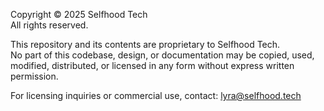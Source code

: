 Copyright © 2025 Selfhood Tech  
All rights reserved.

This repository and its contents are proprietary to Selfhood Tech.  
No part of this codebase, design, or documentation may be copied, used, modified, distributed, or licensed in any form without express written permission.

For licensing inquiries or commercial use, contact: lyra@selfhood.tech
